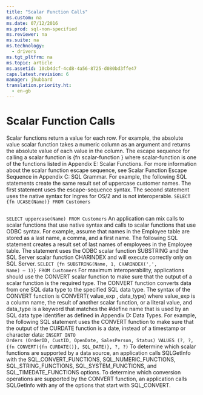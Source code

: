 ```yaml
---
title: "Scalar Function Calls"
ms.custom: na
ms.date: 07/12/2016
ms.prod: sql-non-specified
ms.reviewer: na
ms.suite: na
ms.technology: 
  - drivers
ms.tgt_pltfrm: na
ms.topic: article
ms.assetid: 10cb4dcf-4cd8-4a56-8725-d080bd3ffe47
caps.latest.revision: 6
manager: jhubbard
translation.priority.ht: 
  - en-gb
---
```

# Scalar Function Calls
<?xml version="1.0" encoding="utf-8"?>
<developerReferenceWithoutSyntaxDocument xmlns="http://ddue.schemas.microsoft.com/authoring/2003/5" xmlns:xlink="http://www.w3.org/1999/xlink" xmlns:xsi="http://www.w3.org/2001/XMLSchema-instance" xsi:schemaLocation="http://ddue.schemas.microsoft.com/authoring/2003/5 http://dduestorage.blob.core.windows.net/ddueschema/developer.xsd">
  <introduction>
    <para>Scalar functions return a value for each row. For example, the absolute value scalar function takes a numeric column as an argument and returns the absolute value of each value in the column. The escape sequence for calling a scalar function is</para>
    <para>         <legacyBold>{fn </legacyBold>         <legacyItalic>scalar-function</legacyItalic>         <legacyBold>}</legacyBold>       </para>
    <para>where <legacyItalic>scalar-function</legacyItalic> is one of the functions listed in <legacyLink xlink:href="59c7cd5e-32d6-43ab-bac3-7010322d105a">Appendix E: Scalar Functions</legacyLink>. For more information about the scalar function escape sequence, see <legacyLink xlink:href="aaf5d516-e090-445f-8839-9e39581c69c7">Scalar Function Escape Sequence</legacyLink> in Appendix C: SQL Grammar.</para>
    <para>For example, the following SQL statements create the same result set of uppercase customer names. The first statement uses the escape-sequence syntax. The second statement uses the native syntax for Ingres for OS/2 and is not interoperable.</para>
    <code>SELECT {fn UCASE(Name)} FROM Customers

SELECT uppercase(Name) FROM Customers</code>
    <para>An application can mix calls to scalar functions that use native syntax and calls to scalar functions that use ODBC syntax. For example, assume that names in the Employee table are stored as a last name, a comma, and a first name. The following SQL statement creates a result set of last names of employees in the Employee table. The statement uses the ODBC scalar function <legacyBold>SUBSTRING</legacyBold> and the SQL Server scalar function <legacyBold>CHARINDEX</legacyBold> and will execute correctly only on SQL Server.</para>
    <code>SELECT {fn SUBSTRING(Name, 1, CHARINDEX(',', Name) – 1)} FROM Customers</code>
    <para>For maximum interoperability, applications should use the <legacyBold>CONVERT</legacyBold> scalar function to make sure that the output of a scalar function is the required type. The <legacyBold>CONVERT</legacyBold> function converts data from one SQL data type to the specified SQL data type. The syntax of the <legacyBold>CONVERT</legacyBold> function is</para>
    <para>         <legacyBold>CONVERT(</legacyBold>         <legacyItalic>value_exp</legacyItalic>         <legacyBold>,</legacyBold> <legacyItalic>data_type</legacyItalic><legacyBold>)</legacyBold></para>
    <para>where <legacyItalic>value_exp</legacyItalic> is a column name, the result of another scalar function, or a literal value, and <legacyItalic>data_type</legacyItalic> is a keyword that matches the <legacyBold>#define</legacyBold> name that is used by an SQL data type identifier as defined in <legacyLink xlink:href="981d49c3-3531-4543-aa75-5bd9e4f67000">Appendix D: Data Types</legacyLink>. For example, the following SQL statement uses the <legacyBold>CONVERT</legacyBold> function to make sure that the output of the <legacyBold>CURDATE</legacyBold> function is a date, instead of a timestamp or character data:</para>
    <code>INSERT INTO Orders (OrderID, CustID, OpenDate, SalesPerson, Status)
   VALUES (?, ?, {fn CONVERT({fn CURDATE()}, SQL_DATE)}, ?, ?)</code>
    <para>To determine which scalar functions are supported by a data source, an application calls <legacyBold>SQLGetInfo</legacyBold> with the SQL_CONVERT_FUNCTIONS, SQL_NUMERIC_FUNCTIONS, SQL_STRING_FUNCTIONS, SQL_SYSTEM_FUNCTIONS, and SQL_TIMEDATE_FUNCTIONS options. To determine which conversion operations are supported by the <legacyBold>CONVERT</legacyBold> function, an application calls <legacyBold>SQLGetInfo</legacyBold> with any of the options that start with SQL_CONVERT.</para>
  </introduction>
  <relatedTopics />
</developerReferenceWithoutSyntaxDocument>